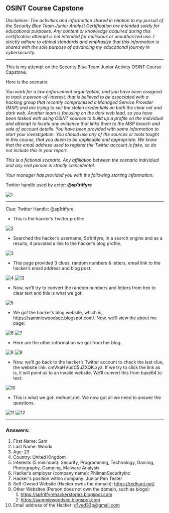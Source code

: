 <h2>OSINT Course Capstone</h2>

_Disclaimer: The activities and information shared in relation to my pursuit of the Security Blue Team Junior Analyst Certification are intended solely for educational purposes. Any content or knowledge acquired during this certification attempt is not intended for malicious or unauthorized use. I strictly adhere to ethical standards and emphasize that this information is shared with the sole purpose of advancing my educational journey in cybersecurity._

---

This is my attempt on the Security Blue Team Junior Activity OSINT Course Capstone.

Here is the scenario:

*You work for a law enforcement organization, and you have been assigned to track a person-of-interest, that is believed to be associated with a hacking group that recently compromised a Managed Service Provider (MSP) and are trying to sell the stolen credentials on both the clear net and dark web. Another team is focusing on the dark web lead, so you have been tasked with using OSINT sources to build up a profile on the individual and attempt to locate any evidence that links them to the MSP breach and sale of account details. You have been provided with some information to start your investigation. You should use any of the sources or tools taught in this course, that you deem to be applicable and appropriate. We know that the email address used to register the Twitter account is fake, so do not include this in your report.*<br>

*This is a fictional scenario. Any affiliation between the scenario individual and any real person is strictly coincidental.*<br>

*Your manager has provided you with the following starting information:*<br>

Twitter handle used by actor: **@sp1ritfyre**<br>

![1](https://github.com/ButchBytes-sec/ButchBytes-sec/assets/78964580/e6bfc837-7021-48bd-be56-3afe22fd0c43)

---

Clue: Twitter Handle: @sp1ritfyre<br>

- This is the hacker’s Twitter profile:

![2](https://github.com/ButchBytes-sec/ButchBytes-sec/assets/78964580/ab38a0af-58ac-41f4-bc8a-f24991ff3d83)

- Searched the hacker’s username, Sp1ritfyre, in a search engine and as a results, it provided a link to the hacker’s blog profile.

![3](https://github.com/ButchBytes-sec/ButchBytes-sec/assets/78964580/41b0cd63-fdc7-4c95-89ee-c7e7174602be)

- This page provided 3 clues, random numbers & letters, email link to the hacker’s email address and blog post.

![4](https://github.com/ButchBytes-sec/ButchBytes-sec/assets/78964580/b8d64e7b-2e90-4513-83ae-942a29946898)
![13](https://github.com/ButchBytes-sec/ButchBytes-sec/assets/78964580/c6f538e2-1da4-405f-a4c5-0f5eaee03d86)


- Now, we’ll try to convert the random numbers and letters from hex to clear text and this is what we got:

![5](https://github.com/ButchBytes-sec/ButchBytes-sec/assets/78964580/325237e5-294d-4ccc-b4e2-39867f132088)

- We got the hacker’s blog website, which is, https://sammiewoodsec.blogspot.com/. Now, we’ll view the about me page:

![6](https://github.com/ButchBytes-sec/ButchBytes-sec/assets/78964580/cf107be1-2db7-4233-b130-7b0b60347ddb)
![7](https://github.com/ButchBytes-sec/ButchBytes-sec/assets/78964580/5e4d06a9-c589-41c8-a654-6ccd41181149)

- Here are the other information we got from her blog.

![8](https://github.com/ButchBytes-sec/ButchBytes-sec/assets/78964580/c11d3a8a-de3c-41a9-a621-7c3605364850)
![9](https://github.com/ButchBytes-sec/ButchBytes-sec/assets/78964580/caa77746-57ff-4393-b2ab-09b0bd8dd0e6)

- Now, we’ll go back to the hacker’s Twitter account to check the last clue, the website link: cmVkaHVudC5uZXQK.xyz. If we try to click the link as is, it will point us to an invalid website. We’ll convert this from base64 to text:

![10](https://github.com/ButchBytes-sec/ButchBytes-sec/assets/78964580/9cdb1bf2-cffb-47de-b860-60a56343beea)

- This is what we got: redhunt.net. We now got all we need to answer the questions.

![11](https://github.com/ButchBytes-sec/ButchBytes-sec/assets/78964580/2cfd56e4-508d-447b-a2ac-5d6b235f4377)
![12](https://github.com/ButchBytes-sec/ButchBytes-sec/assets/78964580/f018bacb-0a1e-4018-a1da-af4f06ccad21)


---

<h3>Answers:</h3>

1. First Name:  Sam
2. Last Name:  Woods
3. Age: 23
4. Country: United Kingdom
5. Interests (5 minimum): Security, Programming, Technology, Gaming, Photography, Camping, Malware Analysis
6. Hacker’s employer (company name): PhilmanSecurityInc
7. Hacker's position within company: Junior Pen Tester
8. Self-Owned Website (Hacker owns the domain): https://redhunt.net/
9. Other Websites (Person does not own the domain, such as blogs): 
    1. https://sp1ritfyrehackerstories.blogspot.com
    2. https://sammiewoodsec.blogspot.com
10. Email address of the Hacker: d1ved33p@gmail.com








